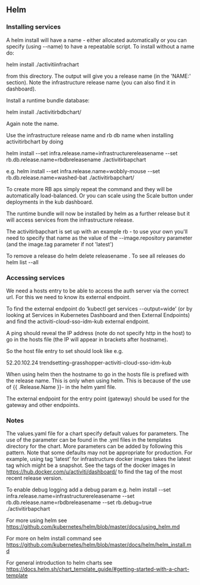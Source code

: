 ## Helm

### Installing services

A helm install will have a name - either allocated automatically or you can specify (using --name) to have a repeatable script. To install without a name do:

helm install ./activitiinfrachart

from this directory. The output will give you a release name (in the 'NAME:' section). Note the infrastructure release name (you can also find it in dashboard).

Install a runtime bundle database:

helm install ./activitirbdbchart/

Again note the name.

Use the infrastructure release name and rb db name when installing activitirbchart by doing

helm install --set infra.release.name=infrastructurereleasename --set rb.db.release.name=rbdbreleasename ./activitirbapchart

e.g. helm install  --set infra.release.name=wobbly-mouse --set rb.db.release.name=washed-bat ./activitirbapchart/

To create more RB aps simply repeat the command and they will be automatically load-balanced. Or you can scale using the Scale button under deployments in the kub dashboard.

The runtime bundle will now be installed by helm as a further release but it will access services from the infrastructure release.

The activitirbapchart is set up with an example rb - to use your own you'll need to specify that name as the value of the --image.repository parameter (and the image.tag parameter if not 'latest')

To remove a release do helm delete releasename . To see all releases do helm list --all

### Accessing services

We need a hosts entry to be able to access the auth server via the correct url. For this we need to know its external endpoint.

To find the external endpoint do ‘kubectl get services --output=wide’ (or by looking at Services in Kubernetes Dashboard and then External Endpoints) and find the activiti-cloud-sso-idm-kub external endpoint.

A ping should reveal the IP address (note do not specify http in the host) to go in the hosts file (the IP will appear in brackets after hostname).

So the host file entry to set should look like e.g.

52.20.102.24  trendsetting-grasshopper-activiti-cloud-sso-idm-kub

When using helm then the hostname to go in the hosts file is prefixed with the release name. This is only when using helm. This is because of the use of {{ .Release.Name }}- in the helm yaml file.

The external endpoint for the entry point (gateway) should be used for the gateway and other endpoints.

### Notes

The values.yaml file for a chart specify default values for parameters. The use of the parameter can be found in the .yml files in the templates directory for the chart. More parameters can be added by following this pattern. Note that some defaults may not be appropriate for production. For example, using tag 'latest' for infrastructure docker images takes the latest tag which might be a snapshot. See the tags of the docker images in https://hub.docker.com/u/activiti/dashboard/ to find the tag of the most recent release version.

To enable debug logging add a debug param e.g. helm install --set infra.release.name=infrastructurereleasename --set rb.db.release.name=rbdbreleasename --set rb.debug=true ./activitirbapchart

For more using helm see https://github.com/kubernetes/helm/blob/master/docs/using_helm.md

For more on helm install command see  https://github.com/kubernetes/helm/blob/master/docs/helm/helm_install.md

For general introduction to helm charts see https://docs.helm.sh/chart_template_guide/#getting-started-with-a-chart-template